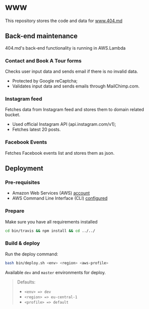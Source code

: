 # www
This repository stores the code and data for www.404.md

## Back-end maintenance

404.md's back-end functionality is running in AWS.Lambda

### Contact and Book A Tour forms

Checks user input data and sends email if there is no invalid data.

* Protected by Google reCaptcha;
* Validates input data and sends emails through MailChimp.com.

### Instagram feed

Fetches data from Instagram feed and stores them to domain related bucket.

* Used official Instagram API (api.instagram.com/v1);
* Fetches latest 20 posts.

### Facebook Events

Fetches Facebook events list and stores them as json.

## Deployment

### Pre-requisites

- Amazon Web Services (AWS) [account][1]
- AWS Command Line Interface (CLI) [configured][2]

### Prepare

Make sure you have all requirements installed

```bash
cd bin/travis && npm install && cd ../../
```

### Build & deploy

Run the deploy command:

```bash
bash bin/deploy.sh <env> <region> <aws-profile>
```

Available `dev` and `master` environments for deploy.

>Defaults:
>- `<env> => dev`
>- `<region> => eu-central-1`
>- `<profile> => default`

[1]: https://www.youtube.com/watch?v=WviHsoz8yHk
[2]: https://docs.aws.amazon.com/cli/latest/userguide/cli-chap-getting-started.html